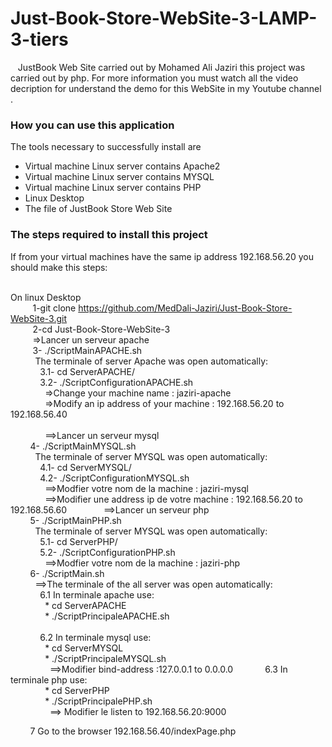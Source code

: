 # Just-Book-Store-WebSite-3-LAMP-3-tiers

&nbsp;&nbsp;&nbsp;JustBook Web Site carried out by Mohamed Ali Jaziri this project was carried out by php. For more information you must watch all the video decription for understand the demo for this WebSite in my Youtube channel .


<h3>How you can use this application</h3>
The tools necessary to successfully install are
<ul>
  <li>Virtual machine Linux server contains Apache2</li>
  <li>Virtual machine Linux server contains MYSQL</li>
  <li>Virtual machine Linux server contains PHP </li>
  <li>Linux Desktop </li>
  <li>The file of JustBook Store Web Site</li>
 </ul>
 
<h3>The steps required to install this project</h3>
 If from your virtual machines have the same ip address 192.168.56.20 you should make this steps:<br><br>

On linux Desktop <br>
&nbsp;&nbsp;&nbsp;&nbsp;&nbsp;&nbsp;&nbsp;&nbsp;  1-git clone https://github.com/MedDali-Jaziri/Just-Book-Store-WebSite-3.git<br>
&nbsp;&nbsp;&nbsp;&nbsp;&nbsp;&nbsp;&nbsp;&nbsp;  2-cd Just-Book-Store-WebSite-3<br>
&nbsp;&nbsp;&nbsp;&nbsp;&nbsp;&nbsp;&nbsp;&nbsp;    =>Lancer un serveur apache <br>
&nbsp;&nbsp;&nbsp;&nbsp;&nbsp;&nbsp;&nbsp;&nbsp;  3- ./ScriptMainAPACHE.sh <br>
&nbsp;&nbsp;&nbsp;&nbsp;&nbsp;&nbsp;&nbsp;&nbsp;&nbsp;&nbsp;The terminale of server Apache was open automatically:<br>
&nbsp;&nbsp;&nbsp;&nbsp;&nbsp;&nbsp;&nbsp;&nbsp;&nbsp;&nbsp;&nbsp;&nbsp;3.1- cd ServerAPACHE/<br>
&nbsp;&nbsp;&nbsp;&nbsp;&nbsp;&nbsp;&nbsp;&nbsp;&nbsp;&nbsp;&nbsp;&nbsp;3.2- ./ScriptConfigurationAPACHE.sh<br>
&nbsp;&nbsp;&nbsp;&nbsp;&nbsp;&nbsp;&nbsp;&nbsp;&nbsp;&nbsp;&nbsp;&nbsp;&nbsp;&nbsp;=>Change your machine name : jaziri-apache<br>
&nbsp;&nbsp;&nbsp;&nbsp;&nbsp;&nbsp;&nbsp;&nbsp;&nbsp;&nbsp;&nbsp;&nbsp;&nbsp;&nbsp;=>Modify an ip address of your machine : 192.168.56.20 to 192.168.56.40<br>      
&nbsp;&nbsp;&nbsp;&nbsp;&nbsp;&nbsp;&nbsp;&nbsp;&nbsp;&nbsp;&nbsp;&nbsp;&nbsp;&nbsp;==>Lancer un serveur mysql <br>
&nbsp;&nbsp;&nbsp;&nbsp;&nbsp;&nbsp;&nbsp;&nbsp;4- ./ScriptMainMYSQL.sh <br>
&nbsp;&nbsp;&nbsp;&nbsp;&nbsp;&nbsp;&nbsp;&nbsp;&nbsp;&nbsp;The terminale of server MYSQL was open automatically:<br>
&nbsp;&nbsp;&nbsp;&nbsp;&nbsp;&nbsp;&nbsp;&nbsp;&nbsp;&nbsp;&nbsp;&nbsp;4.1- cd ServerMYSQL/<br>
&nbsp;&nbsp;&nbsp;&nbsp;&nbsp;&nbsp;&nbsp;&nbsp;&nbsp;&nbsp;&nbsp;&nbsp;4.2- ./ScriptConfigurationMYSQL.sh<br>
&nbsp;&nbsp;&nbsp;&nbsp;&nbsp;&nbsp;&nbsp;&nbsp;&nbsp;&nbsp;&nbsp;&nbsp;&nbsp;&nbsp;==>Modfier votre nom de la machine : jaziri-mysql
&nbsp;&nbsp;&nbsp;&nbsp;&nbsp;&nbsp;&nbsp;&nbsp;&nbsp;&nbsp;&nbsp;&nbsp;&nbsp;&nbsp;==>Modifier une address ip de votre machine : 192.168.56.20 to 192.168.56.60
&nbsp;&nbsp;&nbsp;&nbsp;&nbsp;&nbsp;&nbsp;&nbsp;&nbsp;&nbsp;&nbsp;&nbsp;&nbsp;&nbsp;==>Lancer un serveur php <br>
&nbsp;&nbsp;&nbsp;&nbsp;&nbsp;&nbsp;&nbsp;&nbsp;5- ./ScriptMainPHP.sh <br>
&nbsp;&nbsp;&nbsp;&nbsp;&nbsp;&nbsp;&nbsp;&nbsp;&nbsp;&nbsp;The terminale of server MYSQL was open automatically:<br>
&nbsp;&nbsp;&nbsp;&nbsp;&nbsp;&nbsp;&nbsp;&nbsp;&nbsp;&nbsp;&nbsp;&nbsp;5.1- cd ServerPHP/<br>
&nbsp;&nbsp;&nbsp;&nbsp;&nbsp;&nbsp;&nbsp;&nbsp;&nbsp;&nbsp;&nbsp;&nbsp;5.2- ./ScriptConfigurationPHP.sh<br>
&nbsp;&nbsp;&nbsp;&nbsp;&nbsp;&nbsp;&nbsp;&nbsp;&nbsp;&nbsp;&nbsp;&nbsp;&nbsp;&nbsp;==>Modfier votre nom de la machine : jaziri-php<br> 
&nbsp;&nbsp;&nbsp;&nbsp;&nbsp;&nbsp;&nbsp;&nbsp;6- ./ScriptMain.sh <br>
&nbsp;&nbsp;&nbsp;&nbsp;&nbsp;&nbsp;&nbsp;&nbsp;&nbsp;&nbsp;==>The terminale of the all server was open automatically:<br>
&nbsp;&nbsp;&nbsp;&nbsp;&nbsp;&nbsp;&nbsp;&nbsp;&nbsp;&nbsp;&nbsp;&nbsp;6.1 In terminale apache use:<br>
&nbsp;&nbsp;&nbsp;&nbsp;&nbsp;&nbsp;&nbsp;&nbsp;&nbsp;&nbsp;&nbsp;&nbsp;&nbsp;&nbsp;* cd ServerAPACHE<br>
&nbsp;&nbsp;&nbsp;&nbsp;&nbsp;&nbsp;&nbsp;&nbsp;&nbsp;&nbsp;&nbsp;&nbsp;&nbsp;&nbsp;* ./ScriptPrincipaleAPACHE.sh<br>  
&nbsp;&nbsp;&nbsp;&nbsp;&nbsp;&nbsp;&nbsp;&nbsp;&nbsp;&nbsp;&nbsp;&nbsp;6.2 In terminale mysql use:<br>
&nbsp;&nbsp;&nbsp;&nbsp;&nbsp;&nbsp;&nbsp;&nbsp;&nbsp;&nbsp;&nbsp;&nbsp;&nbsp;&nbsp;* cd ServerMYSQL<br>
&nbsp;&nbsp;&nbsp;&nbsp;&nbsp;&nbsp;&nbsp;&nbsp;&nbsp;&nbsp;&nbsp;&nbsp;&nbsp;&nbsp;* ./ScriptPrincipaleMYSQL.sh<br>
&nbsp;&nbsp;&nbsp;&nbsp;&nbsp;&nbsp;&nbsp;&nbsp;&nbsp;&nbsp;&nbsp;&nbsp;&nbsp;&nbsp;&nbsp;&nbsp;==>Modifier bind-address :127.0.0.1 to 0.0.0.0
&nbsp;&nbsp;&nbsp;&nbsp;&nbsp;&nbsp;&nbsp;&nbsp;&nbsp;&nbsp;&nbsp;&nbsp;6.3 In terminale php use:<br>
&nbsp;&nbsp;&nbsp;&nbsp;&nbsp;&nbsp;&nbsp;&nbsp;&nbsp;&nbsp;&nbsp;&nbsp;&nbsp;&nbsp;* cd ServerPHP<br>
&nbsp;&nbsp;&nbsp;&nbsp;&nbsp;&nbsp;&nbsp;&nbsp;&nbsp;&nbsp;&nbsp;&nbsp;&nbsp;&nbsp;* ./ScriptPrincipalePHP.sh<br>
&nbsp;&nbsp;&nbsp;&nbsp;&nbsp;&nbsp;&nbsp;&nbsp;&nbsp;&nbsp;&nbsp;&nbsp;&nbsp;&nbsp;&nbsp;&nbsp;==> Modifier le listen to 192.168.56.20:9000

&nbsp;&nbsp;&nbsp;&nbsp;&nbsp;&nbsp;&nbsp;&nbsp;7 Go to the browser 192.168.56.40/indexPage.php
